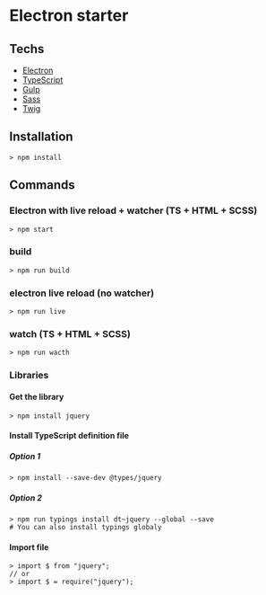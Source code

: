 # Electron starter

## Techs
* [Electron](https://electron.atom.io/)
* [TypeScript](http://www.typescriptlang.org/)
* [Gulp](http://gulpjs.com/)
* [Sass](http://sass-lang.com/)
* [Twig](https://twig.symfony.com/)


## Installation
```
> npm install
```

## Commands

### Electron with live reload + watcher (TS + HTML + SCSS)
```
> npm start
```

### build
```
> npm run build
```
### electron live reload (no watcher)
```
> npm run live
```

### watch (TS + HTML + SCSS)
```
> npm run wacth
```

### Libraries
#### Get the library
```
> npm install jquery
```

#### Install TypeScript definition file
##### Option 1
```
> npm install --save-dev @types/jquery
```
##### Option 2
```
> npm run typings install dt~jquery --global --save
# You can also install typings globaly
```

#### Import file
```
> import $ from "jquery";
// or
> import $ = require("jquery");
